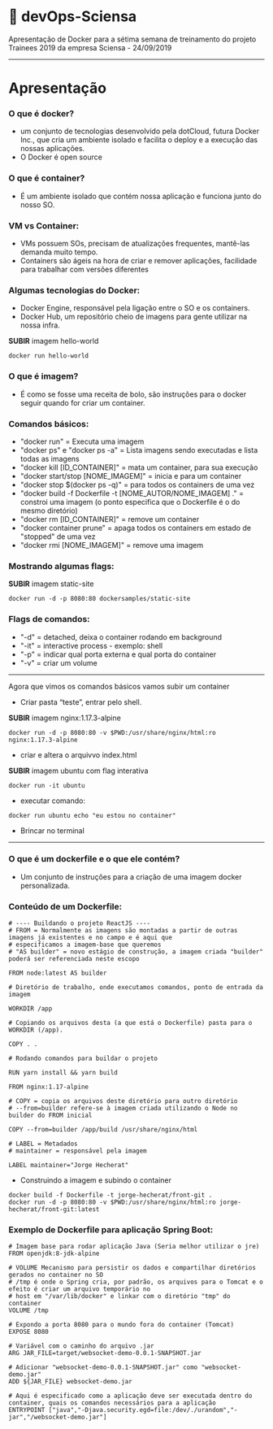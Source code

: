# 📌 devOps-Sciensa
Apresentação de Docker para a sétima semana de treinamento do projeto Trainees 2019 da empresa Sciensa - 24/09/2019
***

# Apresentação
### O que é docker?
  - um conjunto de tecnologias desenvolvido pela dotCloud, futura Docker Inc., que cria um ambiente isolado e facilita o deploy e a execução das nossas aplicações.
  - O Docker é open source

### O que é container?
  - É um ambiente isolado que contém nossa aplicação e funciona junto do nosso SO.

### VM vs Container:
  - VMs possuem SOs, precisam de atualizações frequentes, mantê-las demanda muito tempo.
  - Containers são ágeis na hora de criar e remover aplicações, facilidade para trabalhar com versões diferentes

### Algumas tecnologias do Docker: 
  - Docker Engine, responsável pela ligação entre o SO e os containers.
  - Docker Hub, um repositório cheio de imagens para gente utilizar na nossa infra.

**SUBIR** imagem hello-world 
  ```
  docker run hello-world
  ```
### O que é imagem?
  - É como se fosse uma receita de bolo, são instruções para o docker seguir quando for criar um container.

### Comandos básicos:
  - "docker run" = Executa uma imagem
  - "docker ps" e "docker ps -a" = Lista imagens sendo executadas e lista todas as imagens
  - "docker kill [ID_CONTAINER]" = mata um container, para sua execução
  - "docker start/stop [NOME_IMAGEM]" = inicia e para um container
  - "docker stop $(docker ps -q)" = para todos os containers de uma vez
  - "docker build -f Dockerfile -t [NOME_AUTOR/NOME_IMAGEM] ." = constroi uma imagem (o ponto especifica que o Dockerfile é o do mesmo diretório)
  - "docker rm [ID_CONTAINER]" = remove um container
  - "docker container prune" = apaga todos os containers em estado de "stopped" de uma vez
  - "docker rmi [NOME_IMAGEM]" = remove uma imagem

### Mostrando algumas flags:
**SUBIR** imagem static-site 
   ```
  docker run -d -p 8080:80 dockersamples/static-site
   ```
### Flags de comandos:
  - "-d" = detached, deixa o container rodando em background
  - "-it" = interactive process - exemplo: shell
  - "-p" = indicar qual porta externa e qual porta do container
  - "-v" = criar um volume
***
Agora que vimos os comandos básicos vamos subir um container
  - Criar pasta “teste”, entrar pelo shell.
  
**SUBIR** imagem nginx:1.17.3-alpine
   ```
  docker run -d -p 8080:80 -v $PWD:/usr/share/nginx/html:ro nginx:1.17.3-alpine
   ```
  - criar e altera o arquivvo index.html
  
**SUBIR** imagem ubuntu com flag interativa
 ```
docker run -it ubuntu
 ```
  - executar comando:
```
docker run ubuntu echo "eu estou no container"
```
  - Brincar no terminal
***
### O que é um dockerfile e o que ele contém?
  - Um conjunto de instruções para a criação de uma imagem docker personalizada.

### Conteúdo de um Dockerfile:
```
# ---- Buildando o projeto ReactJS ----
# FROM = Normalmente as imagens são montadas a partir de outras imagens já existentes e no campo e é aqui que
# especificamos a imagem-base que queremos 
# "AS builder" = novo estágio de construção, a imagem criada "builder" poderá ser referenciada neste escopo

FROM node:latest AS builder

# Diretório de trabalho, onde executamos comandos, ponto de entrada da imagem 

WORKDIR /app

# Copiando os arquivos desta (a que está o Dockerfile) pasta para o WORKDIR (/app).

COPY . .

# Rodando comandos para buildar o projeto

RUN yarn install && yarn build

FROM nginx:1.17-alpine

# COPY = copia os arquivos deste diretório para outro diretório
# --from=builder refere-se à imagem criada utilizando o Node no builder do FROM inicial

COPY --from=builder /app/build /usr/share/nginx/html

# LABEL = Metadados
# maintainer = responsável pela imagem

LABEL maintainer="Jorge Hecherat"
```
 - Construindo a imagem e subindo o container

```
docker build -f Dockerfile -t jorge-hecherat/front-git .
docker run -d -p 8080:80 -v $PWD:/usr/share/nginx/html:ro jorge-hecherat/front-git:latest
```

### Exemplo de Dockerfile para aplicação Spring Boot:

```
# Imagem base para rodar aplicação Java (Seria melhor utilizar o jre)
FROM openjdk:8-jdk-alpine

# VOLUME Mecanismo para persistir os dados e compartilhar diretórios gerados no container no SO
# /tmp é onde o Spring cria, por padrão, os arquivos para o Tomcat e o efeito é criar um arquivo temporário no 
# host em "/var/lib/docker" e linkar com o diretório "tmp" do container
VOLUME /tmp

# Expondo a porta 8080 para o mundo fora do container (Tomcat)
EXPOSE 8080

# Variável com o caminho do arquivo .jar
ARG JAR_FILE=target/websocket-demo-0.0.1-SNAPSHOT.jar

# Adicionar "websocket-demo-0.0.1-SNAPSHOT.jar" como "websocket-demo.jar"
ADD ${JAR_FILE} websocket-demo.jar

# Aqui é especificado como a aplicação deve ser executada dentro do container, quais os comandos necessários para a aplicação
ENTRYPOINT ["java","-Djava.security.egd=file:/dev/./urandom","-jar","/websocket-demo.jar"]
```


